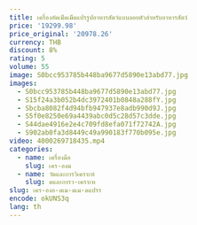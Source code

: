 ```yaml
---
title: เครื่องอัดเม็ดเม็ดแปรรูปอาหารสัตว์แบบลอยตัวสําหรับอาหารสัตว์
price: '19299.98'
price_original: '20978.26'
currency: THB
discount: 8%
rating: 5
volume: 55
image: S0bcc953785b448ba9677d5890e13abd77.jpg
images:
  - S0bcc953785b448ba9677d5890e13abd77.jpg
  - S15f24a3b052b4dc3972401b0848a288fY.jpg
  - Sbcba8082f4d94bfb947937e8adb990d9J.jpg
  - S5f0e8250e69a4439abc0d5c28d57c3dde.jpg
  - S44dae4916e2e4c709fd8efa071f72742A.jpg
  - S902ab0fa3d8449c49a990183f770b095e.jpg
video: 4000269718435.mp4
categories:
  - name: เครื่องมือ
    slug: เคร-องม
  - name: วัดและการวิเคราะห์
    slug: ดและการว-เคราะห
slug: เคร-องอ-ดเม-ดเม-ดแปรร
encode: okUNS3q
lang: th
---
```

  